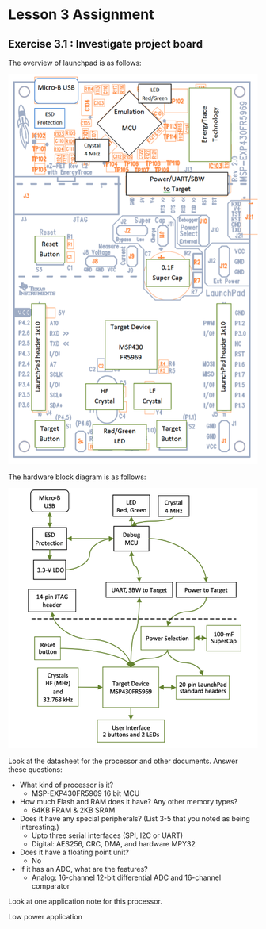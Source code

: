 # Lesson 3 Assignment

## Exercise 3.1 : Investigate project board
The overview of launchpad is as follows:

![overview](hwblockdiagram.png)

The hardware block diagram is as follows:

![Block Diagram](blockdiagram.png)

Look at the datasheet for the processor and other documents. Answer these questions:
* What kind of processor is it?
    * MSP-EXP430FR5969 16 bit MCU
* How much Flash and RAM does it have? Any other memory types?
    * 64KB FRAM & 2KB SRAM
* Does it have any special peripherals? (List 3-5 that you noted as being interesting.)
    * Upto three serial interfaces (SPI, I2C or UART)
    * Digital: AES256, CRC, DMA, and hardware MPY32
* Does it have a floating point unit?
    * No
* If it has an ADC, what are the features?
    * Analog: 16-channel 12-bit differential ADC and 16-channel comparator

Look at one application note for this processor.

Low power application